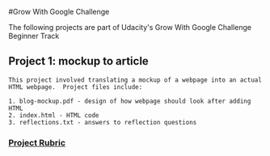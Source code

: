 #Grow With Google Challenge

The following projects are part of Udacity's Grow With Google Challenge Beginner Track

## Project 1: mockup to article

	This project involved translating a mockup of a webpage into an actual HTML webpage.  Project files include:

	1. blog-mockup.pdf - design of how webpage should look after adding HTML
	2. index.html - HTML code 
	3. reflections.txt - answers to reflection questions

### [Project Rubric](https://review.udacity.com/#!/projects/7359899771/rubric)


